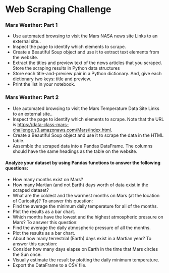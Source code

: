 # Web Scraping Challenge

### Mars Weather: Part 1
* Use automated browsing to visit the Mars NASA news site Links to an external site.. 
* Inspect the page to identify which elements to scrape.
* Create a Beautiful Soup object and use it to extract text elements from the website.
* Extract the titles and preview text of the news articles that you scraped. Store the scraping results in Python data structures
* Store each title-and-preview pair in a Python dictionary. And, give each dictionary two keys: title and preview. 
* Print the list in your notebook.


### Mars Weather: Part 2
* Use automated browsing to visit the Mars Temperature Data Site Links to an external site.. 
* Inspect the page to identify which elements to scrape. Note that the URL is https://data-class-mars-challenge.s3.amazonaws.com/Mars/index.html.
* Create a Beautiful Soup object and use it to scrape the data in the HTML table. 
* Assemble the scraped data into a Pandas DataFrame. The columns should have the same headings as the table on the website. 

#### Analyze your dataset by using Pandas functions to answer the following questions:

* How many months exist on Mars?
* How many Martian (and not Earth) days worth of data exist in the scraped dataset?
* What are the coldest and the warmest months on Mars (at the location of Curiosity)? To answer this question:
* Find the average the minimum daily temperature for all of the months.
* Plot the results as a bar chart.
* Which months have the lowest and the highest atmospheric pressure on Mars? To answer this question:
* Find the average the daily atmospheric pressure of all the months.
* Plot the results as a bar chart.
* About how many terrestrial (Earth) days exist in a Martian year? To answer this question:
* Consider how many days elapse on Earth in the time that Mars circles the Sun once.
* Visually estimate the result by plotting the daily minimum temperature.
* Export the DataFrame to a CSV file.
